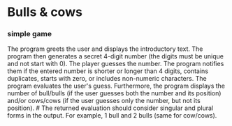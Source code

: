 # Bulls & cows
### simple game


The program greets the user and displays the introductory text.
The program then generates a secret 4-digit number (the digits must be unique and not start with 0).
The player guesses the number. The program notifies them if the entered number is shorter or longer than 4 digits, contains duplicates, starts with zero, or includes non-numeric characters.
The program evaluates the user's guess.
Furthermore, the program displays the number of bull/bulls (if the user guesses both the number and its position) and/or cows/cows (if the user guesses only the number, but not its position). # The returned evaluation should consider singular and plural forms in the output. For example, 1 bull and 2 bulls (same for cow/cows).
